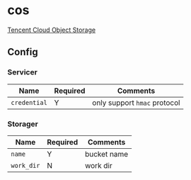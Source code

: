 # cos

[Tencent Cloud Object Storage](https://cloud.tencent.com/product/cos)

## Config

### Servicer

| Name         | Required | Comments                     |
| ------------ | -------- | ---------------------------- |
| `credential` | Y        | only support `hmac` protocol |

### Storager

| Name       | Required | Comments    |
| ---------- | -------- | ----------- |
| `name`     | Y        | bucket name |
| `work_dir` | N        | work dir    |
